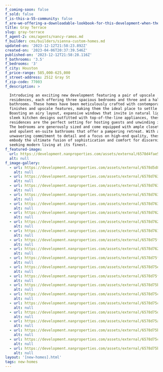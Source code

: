 ```yaml
---
f_coming-soon: false
f_sold: false
f_is-this-a-55-community: false
f_are-we-offering-a-downloadable-lookbook-for-this-development-when-they-submit-their-contact-info: false
title: Gray Terrace
slug: gray-terrace
f_agent-2: cms/agents/nancy-ramos.md
f_builder: cms/builders/sienna-custom-homes.md
updated-on: '2023-12-12T21:58:23.892Z'
created-on: '2023-04-06T20:37:39.546Z'
published-on: '2023-12-12T21:58:28.116Z'
f_bathrooms: '3.5'
f_bedrooms: '3'
f_city: Houston
f_price-range: 585,000-625,000
f_street-address: 2512 Gray St
f_zip-code: 77003
f_description: >

  Introducing an exciting new development featuring a pair of upscale
  residences, each offering three spacious bedrooms and three and a half elegant
  bathrooms. These homes have been meticulously crafted with contemporary
  finishes and upscale features, making them the ideal place to settle down.
  Boasting an airy layout, expansive windows that invite in natural light, and
  sleek kitchen designs outfitted with top-of-the-line appliances, these
  residences are the perfect setting for hosting guests and unwinding in style.
  The bedrooms are generously sized and come equipped with ample closet space
  and opulent en-suite bathrooms that offer a pampering retreat. With an
  unwavering commitment to detail and a focus on high-end quality, these homes
  embody the ultimate fusion of sophistication and comfort for discerning buyers
  seeking modern living at its finest.
f_featured-image:
  url: https://development.nanproperties.com/assets/external/6578d4fae52e1db2485a6097_untitled-1.jpg
  alt: null
f_image-gallery:
  - url: https://development.nanproperties.com/assets/external/6578d5d8684921618f614278_untitled-2.jpg
    alt: null
  - url: https://development.nanproperties.com/assets/external/6578d763f35a9df92ea21988_untitled-4201.jpg
    alt: null
  - url: https://development.nanproperties.com/assets/external/6578d76334327114da1fe74f_untitled-6201.jpg
    alt: null
  - url: https://development.nanproperties.com/assets/external/6578d7635045503029e02ec1_untitled-9201.jpg
    alt: null
  - url: https://development.nanproperties.com/assets/external/6578d763da110cb662d88209_untitled-10201.jpg
    alt: null
  - url: https://development.nanproperties.com/assets/external/6578d762c3aee47737925974_untitled-11201.jpg
    alt: null
  - url: https://development.nanproperties.com/assets/external/6578d76219930d3fa59250bc_untitled-17201.jpg
    alt: null
  - url: https://development.nanproperties.com/assets/external/6578d76131aefb3477ad1fe2_untitled-23201.jpg
    alt: null
  - url: https://development.nanproperties.com/assets/external/6578d75f89fb70474431aeed_untitled-21201.jpg
    alt: null
  - url: https://development.nanproperties.com/assets/external/6578d762d3e54144204960ec_untitled-24201.jpg
    alt: null
  - url: https://development.nanproperties.com/assets/external/6578d75f184c99cedfe82f54_untitled-27201.jpg
    alt: null
  - url: https://development.nanproperties.com/assets/external/6578d75e19930d3fa5924c57_untitled-30201.jpg
    alt: null
  - url: https://development.nanproperties.com/assets/external/6578d75f0a045e763f85ec5d_untitled-31201.jpg
    alt: null
  - url: https://development.nanproperties.com/assets/external/6578d75b4e23c51630d370b2_untitled-33201.jpg
    alt: null
  - url: https://development.nanproperties.com/assets/external/6578d75c7bd768d3dff5eb1b_untitled-34201.jpg
    alt: null
  - url: https://development.nanproperties.com/assets/external/6578d75cff2dc9b7ca5a3442_untitled-36201201.jpg
    alt: null
  - url: https://development.nanproperties.com/assets/external/6578d75d684921618f620e88_untitled-38201.jpg
    alt: null
  - url: https://development.nanproperties.com/assets/external/6578d75a9b019087e1be1585_untitled-55201.jpg
    alt: null
  - url: https://development.nanproperties.com/assets/external/6578d75be433cebf3d4ffe8e_untitled-58201.jpg
    alt: null
  - url: https://development.nanproperties.com/assets/external/6578d75c83113db4df75bfe2_untitled-59201.jpg
    alt: null
  - url: https://development.nanproperties.com/assets/external/6578d75b6fa29a51f872023a_untitled-60201.jpg
    alt: null
layout: '[new-homes].html'
tags: new-homes
---
```



